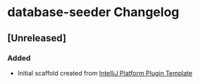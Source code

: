 <!-- Keep a Changelog guide -> https://keepachangelog.com -->

# database-seeder Changelog

## [Unreleased]
### Added
- Initial scaffold created from [IntelliJ Platform Plugin Template](https://github.com/JetBrains/intellij-platform-plugin-template)
